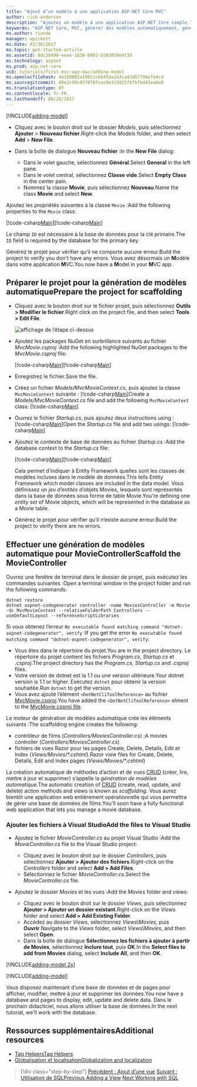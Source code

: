 ```yaml
---
title: "Ajout d’un modèle à une application ASP.NET Core MVC"
author: rick-anderson
description: "Ajoutez un modèle à une application ASP.NET Core simple."
keywords: "ASP.NET Core, MVC, générer des modèles automatiquement, génération de modèles automatique"
ms.author: riande
manager: wpickett
ms.date: 03/30/2017
ms.topic: get-started-article
ms.assetid: 8dc28498-eeee-1638-b903-b593059e9f39
ms.technology: aspnet
ms.prod: asp.net-core
uid: tutorials/first-mvc-app-mac/adding-model
ms.openlocfilehash: 4a158802a19011cbb45da1b3ca43d67706efe4cd
ms.sourcegitcommit: d9e2c99c837078fcac0e315025f8fbfbd45ea6e8
ms.translationtype: HT
ms.contentlocale: fr-FR
ms.lasthandoff: 08/28/2017
---
```

[!INCLUDE[adding-model](../../includes/mvc-intro/adding-model1.md)]

* <span data-ttu-id="b5feb-104">Cliquez avec le bouton droit sur le dossier *Models*, puis sélectionnez **Ajouter** > **Nouveau fichier**.</span><span class="sxs-lookup"><span data-stu-id="b5feb-104">Right-click the *Models* folder, and then select **Add** > **New File**.</span></span> 
* <span data-ttu-id="b5feb-105">Dans la boîte de dialogue **Nouveau fichier** :</span><span class="sxs-lookup"><span data-stu-id="b5feb-105">In the **New File** dialog:</span></span>

  * <span data-ttu-id="b5feb-106">Dans le volet gauche, sélectionnez **Général**.</span><span class="sxs-lookup"><span data-stu-id="b5feb-106">Select **General** in the left pane.</span></span>
  * <span data-ttu-id="b5feb-107">Dans le volet central, sélectionnez **Classe vide**.</span><span class="sxs-lookup"><span data-stu-id="b5feb-107">Select **Empty Class** in the center pain.</span></span>
  * <span data-ttu-id="b5feb-108">Nommez la classe **Movie**, puis sélectionnez **Nouveau**.</span><span class="sxs-lookup"><span data-stu-id="b5feb-108">Name the class **Movie** and select **New**.</span></span>

<span data-ttu-id="b5feb-109">Ajoutez les propriétés suivantes à la classe `Movie` :</span><span class="sxs-lookup"><span data-stu-id="b5feb-109">Add the following properties to the `Movie` class:</span></span>

<span data-ttu-id="b5feb-110">[!code-csharp[Main](../../tutorials/first-mvc-app/start-mvc/sample/MvcMovie/Models/MovieNoEF.cs?name=snippet_1)]</span><span class="sxs-lookup"><span data-stu-id="b5feb-110">[!code-csharp[Main](../../tutorials/first-mvc-app/start-mvc/sample/MvcMovie/Models/MovieNoEF.cs?name=snippet_1)]</span></span>

<span data-ttu-id="b5feb-111">Le champ `ID` est nécessaire à la base de données pour la clé primaire.</span><span class="sxs-lookup"><span data-stu-id="b5feb-111">The `ID` field is required by the database for the primary key.</span></span>

<span data-ttu-id="b5feb-112">Générez le projet pour vérifier qu’il ne comporte aucune erreur.</span><span class="sxs-lookup"><span data-stu-id="b5feb-112">Build the project to verify you don't have any errors.</span></span> <span data-ttu-id="b5feb-113">Vous avez désormais un **M**odèle dans votre application **M**VC.</span><span class="sxs-lookup"><span data-stu-id="b5feb-113">You now have a **M**odel in your **M**VC app.</span></span>

## <a name="prepare-the-project-for-scaffolding"></a><span data-ttu-id="b5feb-114">Préparer le projet pour la génération de modèles automatique</span><span class="sxs-lookup"><span data-stu-id="b5feb-114">Prepare the project for scaffolding</span></span>

- <span data-ttu-id="b5feb-115">Cliquez avec le bouton droit sur le fichier projet, puis sélectionnez **Outils > Modifier le fichier**.</span><span class="sxs-lookup"><span data-stu-id="b5feb-115">Right click on the project file, and then select **Tools > Edit File**.</span></span>

  ![affichage de l’étape ci-dessus](adding-model/_static/1.png)

- <span data-ttu-id="b5feb-117">Ajoutez les packages NuGet en surbrillance suivants au fichier *MvcMovie.csproj* :</span><span class="sxs-lookup"><span data-stu-id="b5feb-117">Add the following highlighted NuGet packages to the *MvcMovie.csproj* file:</span></span>
             
  <span data-ttu-id="b5feb-118">[!code-csharp[Main](../first-mvc-app-xplat/start-mvc/sample/MvcMovie/MvcMovie.csproj?highlight=7,10)]</span><span class="sxs-lookup"><span data-stu-id="b5feb-118">[!code-csharp[Main](../first-mvc-app-xplat/start-mvc/sample/MvcMovie/MvcMovie.csproj?highlight=7,10)]</span></span>

- <span data-ttu-id="b5feb-119">Enregistrez le fichier.</span><span class="sxs-lookup"><span data-stu-id="b5feb-119">Save the file.</span></span>

- <span data-ttu-id="b5feb-120">Créez un fichier *Models/MvcMovieContext.cs*, puis ajoutez la classe `MvcMovieContext` suivante : [!code-csharp[Main](../../tutorials/first-mvc-app-xplat/start-mvc/sample/MvcMovie/Models/MvcMovieContext.cs)]</span><span class="sxs-lookup"><span data-stu-id="b5feb-120">Create a *Models/MvcMovieContext.cs* file and add the following `MvcMovieContext` class:  [!code-csharp[Main](../../tutorials/first-mvc-app-xplat/start-mvc/sample/MvcMovie/Models/MvcMovieContext.cs)]</span></span>
   
- <span data-ttu-id="b5feb-121">Ouvrez le fichier *Startup.cs*, puis ajoutez deux instructions using : [!code-csharp[Main](../../tutorials/first-mvc-app-xplat/start-mvc/sample/MvcMovie/Startup.cs?name=snippet1&highlight=1,2)]</span><span class="sxs-lookup"><span data-stu-id="b5feb-121">Open the *Startup.cs* file and add two usings:  [!code-csharp[Main](../../tutorials/first-mvc-app-xplat/start-mvc/sample/MvcMovie/Startup.cs?name=snippet1&highlight=1,2)]</span></span>

- <span data-ttu-id="b5feb-122">Ajoutez le contexte de base de données au fichier *Startup.cs* :</span><span class="sxs-lookup"><span data-stu-id="b5feb-122">Add the database context to the *Startup.cs* file:</span></span>

   <span data-ttu-id="b5feb-123">[!code-csharp[Main](../../tutorials/first-mvc-app-xplat/start-mvc/sample/MvcMovie/Startup.cs?name=snippet2&highlight=6-7)]</span><span class="sxs-lookup"><span data-stu-id="b5feb-123">[!code-csharp[Main](../../tutorials/first-mvc-app-xplat/start-mvc/sample/MvcMovie/Startup.cs?name=snippet2&highlight=6-7)]</span></span>

  <span data-ttu-id="b5feb-124">Cela permet d’indiquer à Entity Framework quelles sont les classes de modèles incluses dans le modèle de données.</span><span class="sxs-lookup"><span data-stu-id="b5feb-124">This tells Entity Framework which model classes are included in the data model.</span></span> <span data-ttu-id="b5feb-125">Vous définissez un *jeu d’entités* d’objets Movies, lesquels sont représentés dans la base de données sous forme de table Movie.</span><span class="sxs-lookup"><span data-stu-id="b5feb-125">You're defining one *entity set* of Movie objects, which will be represented in the database as a Movie table.</span></span>

- <span data-ttu-id="b5feb-126">Générez le projet pour vérifier qu’il n’existe aucune erreur.</span><span class="sxs-lookup"><span data-stu-id="b5feb-126">Build the project to verify there are no errors.</span></span>

## <a name="scaffold-the-moviecontroller"></a><span data-ttu-id="b5feb-127">Effectuer une génération de modèles automatique pour MovieController</span><span class="sxs-lookup"><span data-stu-id="b5feb-127">Scaffold the MovieController</span></span>

<span data-ttu-id="b5feb-128">Ouvrez une fenêtre de terminal dans le dossier de projet, puis exécutez les commandes suivantes :</span><span class="sxs-lookup"><span data-stu-id="b5feb-128">Open a terminal window in the project folder and run the following commands:</span></span>

```
dotnet restore
dotnet aspnet-codegenerator controller -name MoviesController -m Movie -dc MvcMovieContext --relativeFolderPath Controllers --useDefaultLayout --referenceScriptLibraries 
```
<span data-ttu-id="b5feb-129">Si vous obtenez l’erreur `No executable found matching command "dotnet-aspnet-codegenerator", verify` :</span><span class="sxs-lookup"><span data-stu-id="b5feb-129">If you get the error `No executable found matching command "dotnet-aspnet-codegenerator", verify`:</span></span>

 * <span data-ttu-id="b5feb-130">Vous êtes dans le répertoire du projet.</span><span class="sxs-lookup"><span data-stu-id="b5feb-130">You are in the project directory.</span></span> <span data-ttu-id="b5feb-131">Le répertoire du projet contient les fichiers *Program.cs*, *Startup.cs* et *.csproj*.</span><span class="sxs-lookup"><span data-stu-id="b5feb-131">The project directory has the *Program.cs*, *Startup.cs* and *.csproj* files.</span></span>
 * <span data-ttu-id="b5feb-132">Votre version de dotnet est la 1.1 ou une version ultérieure.</span><span class="sxs-lookup"><span data-stu-id="b5feb-132">Your dotnet version is 1.1 or higher.</span></span> <span data-ttu-id="b5feb-133">Exécutez `dotnet` pour obtenir la version souhaitée.</span><span class="sxs-lookup"><span data-stu-id="b5feb-133">Run `dotnet` to get the version.</span></span>
 * <span data-ttu-id="b5feb-134">Vous avez ajouté l’élément `<DotNetCliToolReference>` au fichier [MvcMovie.csproj](#prepare-the-project-for-scaffolding).</span><span class="sxs-lookup"><span data-stu-id="b5feb-134">You have added the `<DotNetCliToolReference>` elment to the [MvcMovie.csproj file](#prepare-the-project-for-scaffolding).</span></span>
 
<!--
> [!NOTE]
> If you get an error when the scaffolding command runs, see [issue 444 in the scaffolding repository](https://github.com/aspnet/scaffolding/issues/444) for a workaround.
-->

<span data-ttu-id="b5feb-135">Le moteur de génération de modèles automatique crée les éléments suivants :</span><span class="sxs-lookup"><span data-stu-id="b5feb-135">The scaffolding engine creates the following:</span></span>

* <span data-ttu-id="b5feb-136">contrôleur de films (*Controllers/MoviesController.cs*) ;</span><span class="sxs-lookup"><span data-stu-id="b5feb-136">A movies controller (*Controllers/MoviesController.cs*)</span></span>
* <span data-ttu-id="b5feb-137">fichiers de vues Razor pour les pages Create, Delete, Details, Edit et Index (*Views/Movies/\*.cshtml*).</span><span class="sxs-lookup"><span data-stu-id="b5feb-137">Razor view files for Create, Delete, Details, Edit and Index pages (*Views/Movies/\*.cshtml*)</span></span>

<span data-ttu-id="b5feb-138">La création automatique de méthodes d’action et de vues [CRUD](https://en.wikipedia.org/wiki/Create,_read,_update_and_delete) (créer, lire, mettre à jour et supprimer) s’appelle la *génération de modèles automatique*.</span><span class="sxs-lookup"><span data-stu-id="b5feb-138">The automatic creation of [CRUD](https://en.wikipedia.org/wiki/Create,_read,_update_and_delete) (create, read, update, and delete) action methods and views is known as *scaffolding*.</span></span> <span data-ttu-id="b5feb-139">Vous aurez bientôt une application web entièrement opérationnelle qui vous permettra de gérer une base de données de films.</span><span class="sxs-lookup"><span data-stu-id="b5feb-139">You'll soon have a fully functional web application that lets you manage a movie database.</span></span>

### <a name="add-the-files-to-visual-studio"></a><span data-ttu-id="b5feb-140">Ajouter les fichiers à Visual Studio</span><span class="sxs-lookup"><span data-stu-id="b5feb-140">Add the files to Visual Studio</span></span>

* <span data-ttu-id="b5feb-141">Ajoutez le fichier *MovieController.cs* au projet Visual Studio :</span><span class="sxs-lookup"><span data-stu-id="b5feb-141">Add the *MovieController.cs* file to the Visual Studio project:</span></span>

  * <span data-ttu-id="b5feb-142">Cliquez avec le bouton droit sur le dossier *Controllers*, puis sélectionnez **Ajouter > Ajouter des fichiers**.</span><span class="sxs-lookup"><span data-stu-id="b5feb-142">Right-click on the *Controllers* folder and select **Add > Add Files**.</span></span>
  * <span data-ttu-id="b5feb-143">Sélectionnez le fichier *MovieController.cs*.</span><span class="sxs-lookup"><span data-stu-id="b5feb-143">Select the *MovieController.cs* file.</span></span>

* <span data-ttu-id="b5feb-144">Ajoutez le dossier *Movies* et les vues :</span><span class="sxs-lookup"><span data-stu-id="b5feb-144">Add the *Movies* folder and views:</span></span>

  * <span data-ttu-id="b5feb-145">Cliquez avec le bouton droit sur le dossier *Views*, puis sélectionnez **Ajouter > Ajouter un dossier existant**.</span><span class="sxs-lookup"><span data-stu-id="b5feb-145">Right-click on the *Views* folder and select **Add > Add Existing Folder**.</span></span>
  * <span data-ttu-id="b5feb-146">Accédez au dossier *Views*, sélectionnez *Views\Movies*, puis **Ouvrir**.</span><span class="sxs-lookup"><span data-stu-id="b5feb-146">Navigate to the *Views* folder, select *Views\Movies*, and then select **Open**.</span></span>
  * <span data-ttu-id="b5feb-147">Dans la boîte de dialogue **Sélectionnez les fichiers à ajouter à partir de Movies**, sélectionnez **Inclure tout**, puis **OK**.</span><span class="sxs-lookup"><span data-stu-id="b5feb-147">In the **Select files to add from Movies** dialog, select **Include All**, and then **OK**.</span></span>

[!INCLUDE[adding-model 2x](../../includes/mvc-intro/adding-model2xp.md)]

[!INCLUDE[adding-model](../../includes/mvc-intro/adding-model3.md)]

<span data-ttu-id="b5feb-148">Vous disposez maintenant d’une base de données et de pages pour afficher, modifier, mettre à jour et supprimer les données.</span><span class="sxs-lookup"><span data-stu-id="b5feb-148">You now have a database and pages to display, edit, update and delete data.</span></span> <span data-ttu-id="b5feb-149">Dans le prochain didacticiel, nous allons utiliser la base de données.</span><span class="sxs-lookup"><span data-stu-id="b5feb-149">In the next tutorial, we'll work with the database.</span></span>

## <a name="additional-resources"></a><span data-ttu-id="b5feb-150">Ressources supplémentaires</span><span class="sxs-lookup"><span data-stu-id="b5feb-150">Additional resources</span></span>

* [<span data-ttu-id="b5feb-151">Tag Helpers</span><span class="sxs-lookup"><span data-stu-id="b5feb-151">Tag Helpers</span></span>](xref:mvc/views/tag-helpers/intro)
* [<span data-ttu-id="b5feb-152">Globalisation et localisation</span><span class="sxs-lookup"><span data-stu-id="b5feb-152">Globalization and localization</span></span>](xref:fundamentals/localization)

>[!div class="step-by-step"]
<span data-ttu-id="b5feb-153">[Précédent : Ajout d’une vue](adding-view.md)
[Suivant : Utilisation de SQL](working-with-sql.md)</span><span class="sxs-lookup"><span data-stu-id="b5feb-153">[Previous Adding a View](adding-view.md)
[Next Working with SQL](working-with-sql.md)</span></span>  

